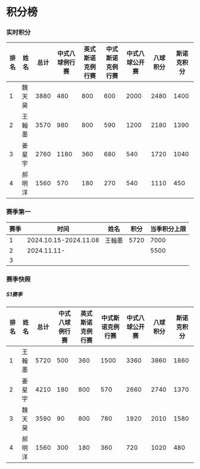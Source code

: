 # 积分榜

### 实时积分

| 排名 | 姓名   | 总计 | 中式八球例行赛 | 英式斯诺克例行赛 | 中式斯诺克例行赛 | 中式八球公开赛 | 八球积分 | 斯诺克积分 |
| ---- | ----- | ---- | ------------ | --------------- | --------------- | ------------  | ------- | ---------- |
| 1    | 魏天昊 | 3880 | 480          | 800             | 600             | 2000         | 2480     | 1400      |
| 2    | 王翰墨 | 3570 | 980          | 800             | 590             | 1200         | 2180     | 1390      |
| 3    | 姜星宇 | 2760 | 1180         | 360             | 680             | 540          | 1720     | 1040      |
| 4    | 郝明洋 | 1560 | 570          | 180             | 270             | 540          | 1110     | 450       |

### 赛季第一

| 赛季 | 时间                  | 姓名   | 积分 | 当季积分上限  |
| ---- | -------------------- | ------ | ---- | ------------ |
| 1    | 2024.10.15-2024.11.08 | 王翰墨 | 5720 | 7000         |
| 2    | 2024.11.11-           |       |      | 5500         |
| 3    |                       |       |      |              |

### 赛季快照

##### S1赛季

| 排名 | 姓名   | 总计 | 中式八球例行赛 | 英式斯诺克例行赛 | 中式斯诺克例行赛 | 中式八球公开赛 | 八球积分 | 斯诺克积分 |
| ---- | ----- | ---- | ------------ | --------------- | --------------- | ------------  | ------- | ---------- |
| 1    | 王翰墨 | 5720 | 500          | 360             | 1500            | 3360         | 3860     | 1860      |
| 2    | 姜星宇 | 4210 | 180          | 800             | 570             | 2660         | 2740     | 1370      |
| 3    | 魏天昊 | 3590 | 90           | 800             | 780             | 1920         | 2010     | 1580      |
| 4    | 郝明洋 | 1560 | 300          | 180             | 360             | 720          | 1020     | 480       |

